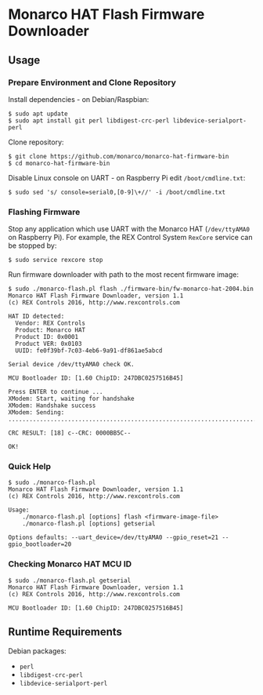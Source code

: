# Monarco HAT Flash Firmware Downloader

## Usage

### Prepare Environment and Clone Repository

Install dependencies - on Debian/Raspbian:

```
$ sudo apt update
$ sudo apt install git perl libdigest-crc-perl libdevice-serialport-perl
```

Clone repository:

```
$ git clone https://github.com/monarco/monarco-hat-firmware-bin
$ cd monarco-hat-firmware-bin
```

Disable Linux console on UART - on Raspberry Pi edit `/boot/cmdline.txt`:

```
$ sudo sed 's/ console=serial0,[0-9]\+//' -i /boot/cmdline.txt
```

### Flashing Firmware

Stop any application which use UART with the Monarco HAT (`/dev/ttyAMA0` on Raspberry Pi).
For example, the REX Control System `RexCore` service can be stopped by:

```
$ sudo service rexcore stop
```

Run firmware downloader with path to the most recent firmware image:

```
$ sudo ./monarco-flash.pl flash ./firmware-bin/fw-monarco-hat-2004.bin
Monarco HAT Flash Firmware Downloader, version 1.1
(c) REX Controls 2016, http://www.rexcontrols.com

HAT ID detected:
  Vendor: REX Controls
  Product: Monarco HAT
  Product ID: 0x0001
  Product VER: 0x0103
  UUID: fe0f39bf-7c03-4eb6-9a91-df861ae5abcd

Serial device /dev/ttyAMA0 check OK.

MCU Bootloader ID: [1.60 ChipID: 247DBC0257516B45]

Press ENTER to continue ...
XModem: Start, waiting for handshake
XModem: Handshake success
XModem: Sending: .................................................................................................................................................................

CRC RESULT: [18] c--CRC: 0000BB5C--

OK!
```

### Quick Help

```
$ sudo ./monarco-flash.pl
Monarco HAT Flash Firmware Downloader, version 1.1
(c) REX Controls 2016, http://www.rexcontrols.com

Usage:
    ./monarco-flash.pl [options] flash <firmware-image-file>
    ./monarco-flash.pl [options] getserial

Options defaults: --uart_device=/dev/ttyAMA0 --gpio_reset=21 --gpio_bootloader=20
```

### Checking Monarco HAT MCU ID

```
$ sudo ./monarco-flash.pl getserial
Monarco HAT Flash Firmware Downloader, version 1.1
(c) REX Controls 2016, http://www.rexcontrols.com

MCU Bootloader ID: [1.60 ChipID: 247DBC0257516B45]
```

## Runtime Requirements

Debian packages:

* `perl`
* `libdigest-crc-perl`
* `libdevice-serialport-perl`
